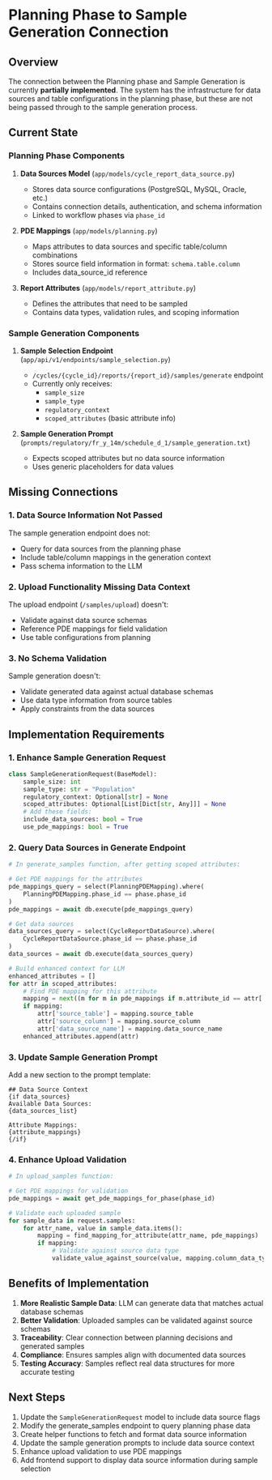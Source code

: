 # Planning Phase to Sample Generation Connection

## Overview
The connection between the Planning phase and Sample Generation is currently **partially implemented**. The system has the infrastructure for data sources and table configurations in the planning phase, but these are not being passed through to the sample generation process.

## Current State

### Planning Phase Components

1. **Data Sources Model** (`app/models/cycle_report_data_source.py`)
   - Stores data source configurations (PostgreSQL, MySQL, Oracle, etc.)
   - Contains connection details, authentication, and schema information
   - Linked to workflow phases via `phase_id`

2. **PDE Mappings** (`app/models/planning.py`)
   - Maps attributes to data sources and specific table/column combinations
   - Stores source field information in format: `schema.table.column`
   - Includes data_source_id reference

3. **Report Attributes** (`app/models/report_attribute.py`)
   - Defines the attributes that need to be sampled
   - Contains data types, validation rules, and scoping information

### Sample Generation Components

1. **Sample Selection Endpoint** (`app/api/v1/endpoints/sample_selection.py`)
   - `/cycles/{cycle_id}/reports/{report_id}/samples/generate` endpoint
   - Currently only receives:
     - `sample_size`
     - `sample_type`
     - `regulatory_context`
     - `scoped_attributes` (basic attribute info)

2. **Sample Generation Prompt** (`prompts/regulatory/fr_y_14m/schedule_d_1/sample_generation.txt`)
   - Expects scoped attributes but no data source information
   - Uses generic placeholders for data values

## Missing Connections

### 1. Data Source Information Not Passed
The sample generation endpoint does not:
- Query for data sources from the planning phase
- Include table/column mappings in the generation context
- Pass schema information to the LLM

### 2. Upload Functionality Missing Data Context
The upload endpoint (`/samples/upload`) doesn't:
- Validate against data source schemas
- Reference PDE mappings for field validation
- Use table configurations from planning

### 3. No Schema Validation
Sample generation doesn't:
- Validate generated data against actual database schemas
- Use data type information from source tables
- Apply constraints from the data sources

## Implementation Requirements

### 1. Enhance Sample Generation Request

```python
class SampleGenerationRequest(BaseModel):
    sample_size: int
    sample_type: str = "Population"
    regulatory_context: Optional[str] = None
    scoped_attributes: Optional[List[Dict[str, Any]]] = None
    # Add these fields:
    include_data_sources: bool = True
    use_pde_mappings: bool = True
```

### 2. Query Data Sources in Generate Endpoint

```python
# In generate_samples function, after getting scoped attributes:

# Get PDE mappings for the attributes
pde_mappings_query = select(PlanningPDEMapping).where(
    PlanningPDEMapping.phase_id == phase.phase_id
)
pde_mappings = await db.execute(pde_mappings_query)

# Get data sources
data_sources_query = select(CycleReportDataSource).where(
    CycleReportDataSource.phase_id == phase.phase_id
)
data_sources = await db.execute(data_sources_query)

# Build enhanced context for LLM
enhanced_attributes = []
for attr in scoped_attributes:
    # Find PDE mapping for this attribute
    mapping = next((m for m in pde_mappings if m.attribute_id == attr['id']), None)
    if mapping:
        attr['source_table'] = mapping.source_table
        attr['source_column'] = mapping.source_column
        attr['data_source_name'] = mapping.data_source_name
    enhanced_attributes.append(attr)
```

### 3. Update Sample Generation Prompt

Add a new section to the prompt template:

```
## Data Source Context
{if data_sources}
Available Data Sources:
{data_sources_list}

Attribute Mappings:
{attribute_mappings}
{/if}
```

### 4. Enhance Upload Validation

```python
# In upload_samples function:

# Get PDE mappings for validation
pde_mappings = await get_pde_mappings_for_phase(phase_id)

# Validate each uploaded sample
for sample_data in request.samples:
    for attr_name, value in sample_data.items():
        mapping = find_mapping_for_attribute(attr_name, pde_mappings)
        if mapping:
            # Validate against source data type
            validate_value_against_source(value, mapping.column_data_type)
```

## Benefits of Implementation

1. **More Realistic Sample Data**: LLM can generate data that matches actual database schemas
2. **Better Validation**: Uploaded samples can be validated against source schemas
3. **Traceability**: Clear connection between planning decisions and generated samples
4. **Compliance**: Ensures samples align with documented data sources
5. **Testing Accuracy**: Samples reflect real data structures for more accurate testing

## Next Steps

1. Update the `SampleGenerationRequest` model to include data source flags
2. Modify the generate_samples endpoint to query planning phase data
3. Create helper functions to fetch and format data source information
4. Update the sample generation prompts to include data source context
5. Enhance upload validation to use PDE mappings
6. Add frontend support to display data source information during sample selection